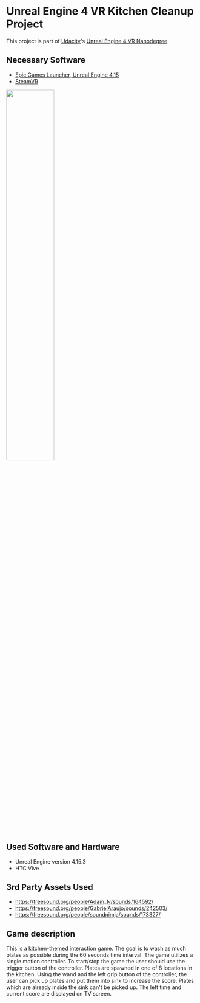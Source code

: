 # Unreal Engine 4 VR Kitchen Cleanup Project

This project is part of [Udacity](https://www.udacity.com "Udacity - Be in demand")'s [Unreal Engine 4 VR Nanodegree](https://www.udacity.com)

## Necessary Software
- [Epic Games Launcher, Unreal Engine 4.15](https://www.unrealengine.com/en-US/blog)
- [SteamVR](http://store.steampowered.com/steamvr)

<img src="https://d17h27t6h515a5.cloudfront.net/topher/2017/November/5a0ef225_epiclauncher/epiclauncher.png" width="50%"/>

## Used Software and Hardware

- Unreal Engine version 4.15.3
- HTC Vive

## 3rd Party Assets Used

- https://freesound.org/people/Adam_N/sounds/164592/
- https://freesound.org/people/GabrielAraujo/sounds/242503/
- https://freesound.org/people/soundnimja/sounds/173327/


## Game description

This is a kitchen-themed interaction game. The goal is to wash as much plates as possible during the 60 seconds time interval. 
The game utilizes a single motion controller. To start/stop the game the user should use the trigger button of the controller. Plates are spawned in one of 8 locations in the kitchen. Using the wand and the left grip button of the controller, the user can pick up plates and put them into sink to increase the score. Plates which are already inside the sink can't be picked up. The left time and current score are displayed on TV screen. 
